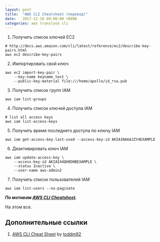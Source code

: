 ```yaml
---
layout: post
title:  "AWS CLI Cheatsheet (перевод)"
date:   2017-12-16 09:00:00 +0800
categories: aws translate cli
---
```


1. Получить список ключей EC2
```
# http://docs.aws.amazon.com/cli/latest/reference/ec2/describe-key-pairs.html
aws ec2 describe-key-pairs
```
2. Импортировать свой ключ
```
aws ec2 import-key-pair \
    --key-name keyname_test \
    --public-key-material file:///home/apollo/id_rsa.pub
```
3. Получить список групп IAM
```
aws iam list-groups
```
4. Получить список ключей доступа IAM
```
# list all access keys
aws iam list-access-keys
```
5. Получить время последнего доступа по ключу IAM
```
aws iam get-access-key-last-used --access-key-id AKIAINA6AJZY4EXAMPLE
```
6. Деактивировать ключ IAM
```
aws iam update-access-key \
    --access-key-id AKIAI44QH8DHBEXAMPLE \
    --status Inactive \
    --user-name aws-admin2
```
7. Получить список пользователей IAM
```
aws iam list-users --no-paginate
```

***По мотивам [AWS CLI Cheatsheet](https://gist.github.com/apolloclark/b3f60c1f68aa972d324b).***

На этом все.

## Дополнительные ссылки

1. [AWS CLI Cheat Sheet](https://github.com/toddm92/aws/wiki/AWS-CLI-Cheat-Sheet) by [toddm92](https://github.com/toddm92)

